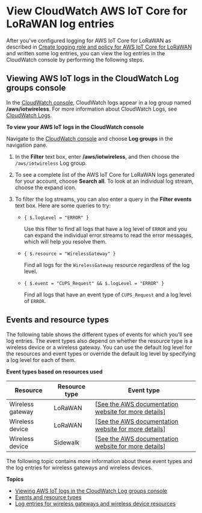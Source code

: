 # View CloudWatch AWS IoT Core for LoRaWAN log entries<a name="connect-iot-lorawan-cwl-format"></a>

After you've configured logging for AWS IoT Core for LoRaWAN as described in [Create logging role and policy for AWS IoT Core for LoRaWAN](connect-iot-lorawan-create-logging-role-policy.md) and written some log entries, you can view the log entries in the CloudWatch console by performing the following steps\.

## Viewing AWS IoT logs in the CloudWatch Log groups console<a name="connect-iot-lorawan-viewing-logs"></a>

In the [CloudWatch console](https://console.aws.amazon.com/cloudwatch), CloudWatch logs appear in a log group named **/aws/iotwireless**\. For more information about CloudWatch Logs, see [CloudWatch Logs](https://docs.aws.amazon.com/AmazonCloudWatch/latest/DeveloperGuide/WhatIsCloudWatchLogs.html)\.

**To view your AWS IoT logs in the CloudWatch console**

Navigate to the [CloudWatch console](https://console.aws.amazon.com/cloudwatch) and choose **Log groups** in the navigation pane\.

1. In the **Filter** text box, enter **/aws/iotwireless**, and then choose the `/aws/iotwireless` Log group\.

1. To see a complete list of the AWS IoT Core for LoRaWAN logs generated for your account, choose **Search all**\. To look at an individual log stream, choose the expand icon\.

1. To filter the log streams, you can also enter a query in the **Filter events** text box\. Here are some queries to try:
   + `{ $.logLevel = "ERROR" }` 

      Use this filter to find all logs that have a log level of `ERROR` and you can expand the individual error streams to read the error messages, which will help you resolve them\.
   + `{ $.resource = "WirelessGateway" }` 

      Find all logs for the `WirelessGateway` resource regardless of the log level\.
   + `{ $.event = "CUPS_Request" && $.logLevel = "ERROR" }`

      Find all logs that have an event type of `CUPS_Request` and a log level of `ERROR`\.

## Events and resource types<a name="connect-iot-lorawan-cwl-format-events-resources"></a>

The following table shows the different types of events for which you'll see log entries\. The event types also depend on whether the resource type is a wireless device or a wireless gateway\. You can use the default log level for the resources and event types or override the default log level by specifying a log level for each of them\.


**Event types based on resources used**  

| Resource | Resource type | Event type | 
| --- | --- | --- | 
| Wireless gateway | LoRaWAN |  [\[See the AWS documentation website for more details\]](http://docs.aws.amazon.com/iot/latest/developerguide/connect-iot-lorawan-cwl-format.html)  | 
| Wireless device | LoRaWAN |  [\[See the AWS documentation website for more details\]](http://docs.aws.amazon.com/iot/latest/developerguide/connect-iot-lorawan-cwl-format.html)  | 
| Wireless device | Sidewalk |  [\[See the AWS documentation website for more details\]](http://docs.aws.amazon.com/iot/latest/developerguide/connect-iot-lorawan-cwl-format.html)  | 

The following topic contains more information about these event types and the log entries for wireless gateways and wireless devices\.

**Topics**
+ [Viewing AWS IoT logs in the CloudWatch Log groups console](#connect-iot-lorawan-viewing-logs)
+ [Events and resource types](#connect-iot-lorawan-cwl-format-events-resources)
+ [Log entries for wireless gateways and wireless device resources](connect-iot-lorawan-wireless-log-entries.md)